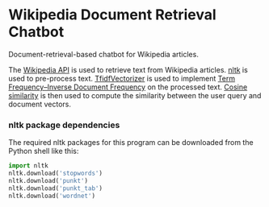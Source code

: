 # Wikipedia Document Retrieval Chatbot
Document-retrieval-based chatbot for Wikipedia articles.

The [Wikipedia API][1] is used to retrieve text from Wikipedia articles.
[nltk][2] is used to pre-process text.
[TfidfVectorizer][3] is used to implement [Term Frequency–Inverse Document Frequency][4] on the processed text.
[Cosine similarity][5] is then used to compute the similarity between the user query and document vectors.

[1]: https://pypi.org/project/Wikipedia-API/
[2]: https://www.nltk.org/
[3]: https://scikit-learn.org/stable/modules/generated/sklearn.feature_extraction.text.TfidfVectorizer.html
[4]: https://en.wikipedia.org/wiki/Tf%E2%80%93idf
[5]: https://en.wikipedia.org/wiki/Cosine_similarity

### nltk package dependencies
The required nltk packages for this program can be downloaded from the Python shell like this:
```py
import nltk
nltk.download('stopwords')
nltk.download('punkt')
nltk.download('punkt_tab')
nltk.download('wordnet')
```
